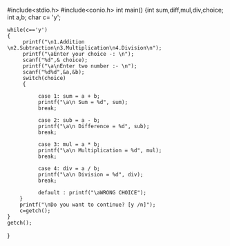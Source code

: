 #include<stdio.h>
#include<conio.h>
int main()
{int sum,diff,mul,div,choice;
 int a,b;
 char c= 'y';

    while(c=='y')
    {
         printf("\n1.Addition \n2.Subtraction\n3.Multiplication\n4.Division\n");
         printf("\aEnter your choice -: \n");
         scanf("%d",& choice);
         printf("\a\nEnter two number :- \n");
         scanf("%d%d",&a,&b);
         switch(choice)
         {

              case 1: sum = a + b;
              printf("\a\n Sum = %d", sum);
              break;

              case 2: sub = a - b;
              printf("\a\n Difference = %d", sub);
              break;

              case 3: mul = a * b;
              printf("\a\n Multiplication = %d", mul);
              break;

              case 4: div = a / b;
              printf("\a\n Division = %d", div);
              break;

              default : printf("\aWRONG CHOICE");
        }
        printf("\nDo you want to continue? [y /n]");
        c=getch();
    }
    getch();
}
